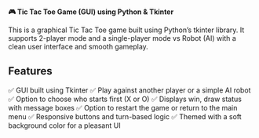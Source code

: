**🎮 Tic Tac Toe Game (GUI) using Python & Tkinter**

This is a graphical Tic Tac Toe game built using Python’s tkinter library. It supports 2-player mode and a single-player mode vs Robot (AI) with a clean user interface and smooth gameplay.

## Features
✅ GUI built using Tkinter
✅ Play against another player or a simple AI robot
✅ Option to choose who starts first (X or O)
✅ Displays win, draw status with message boxes
✅ Option to restart the game or return to the main menu
✅ Responsive buttons and turn-based logic
✅ Themed with a soft background color for a pleasant UI
